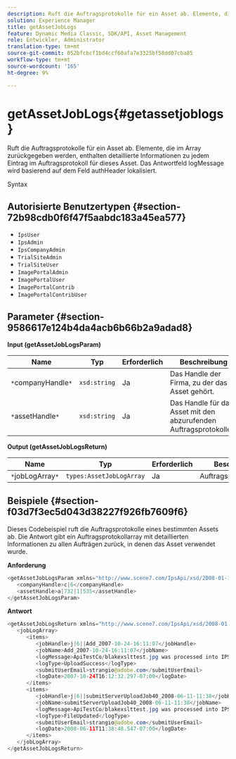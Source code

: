 ```yaml
---
description: Ruft die Auftragsprotokolle für ein Asset ab. Elemente, die im Array zurückgegeben werden, enthalten detaillierte Informationen zu jedem Eintrag im Auftragsprotokoll für dieses Asset. Das Antwortfeld logMessage wird basierend auf dem Feld authHeader lokalisiert.
solution: Experience Manager
title: getAssetJobLogs
feature: Dynamic Media Classic, SDK/API, Asset Management
role: Entwickler, Administrator
translation-type: tm+mt
source-git-commit: 052bfcbcf1bd4ccf60afa7e3325bf58dd07cba85
workflow-type: tm+mt
source-wordcount: '165'
ht-degree: 9%

---
```



# getAssetJobLogs{#getassetjoblogs}

Ruft die Auftragsprotokolle für ein Asset ab. Elemente, die im Array zurückgegeben werden, enthalten detaillierte Informationen zu jedem Eintrag im Auftragsprotokoll für dieses Asset. Das Antwortfeld logMessage wird basierend auf dem Feld authHeader lokalisiert.

Syntax

## Autorisierte Benutzertypen {#section-72b98cdb0f6f47f5aabdc183a45ea577}

* `IpsUser`
* `IpsAdmin`
* `IpsCompanyAdmin`
* `TrialSiteAdmin`
* `TrialSiteUser`
* `ImagePortalAdmin`
* `ImagePortalUser`
* `ImagePortalContrib`
* `ImagePortalContribUser`

## Parameter {#section-9586617e124b4da4acb6b66b2a9adad8}

**Input (getAssetJobLogsParam)**

| Name | Typ | Erforderlich | Beschreibung |
|---|---|---|---|
| `*`companyHandle`*` | `xsd:string` | Ja | Das Handle der Firma, zu der das Asset gehört. |
| `*`assetHandle`*` | `xsd:string` | Ja | Das Handle für das Asset mit den abzurufenden Auftragsprotokollen. |

**Output (getAssetJobLogsReturn)**

| Name | Typ | Erforderlich | Beschreibung |
|---|---|---|---|
| `*`jobLogArray`*` | `types:AssetJobLogArray` | Ja | Auftragsprotokollarray. |

## Beispiele {#section-f03d7f3ec5d043d38227f926fb7609f6}

Dieses Codebeispiel ruft die Auftragsprotokolle eines bestimmten Assets ab. Die Antwort gibt ein Auftragsprotokollarray mit detaillierten Informationen zu allen Aufträgen zurück, in denen das Asset verwendet wurde.

**Anforderung**

```java
<getAssetJobLogsParam xmlns="http://www.scene7.com/IpsApi/xsd/2008-01-15">
   <companyHandle>c|6</companyHandle>
   <assetHandle>a|732|1|535</assetHandle>
</getAssetJobLogsParam>
```

**Antwort**

```java
<getAssetJobLogsReturn xmlns="http://www.scene7.com/IpsApi/xsd/2008-01-15">
   <jobLogArray>
      <items>
         <jobHandle>j|6||Add_2007-10-24-16:11:07</jobHandle>
         <jobName>Add_2007-10-24-16:11:07</jobName>
         <logMessage>ApiTestCo/blakexslttest.jpg was processed into IPS</logMessage>
         <logType>UploadSuccess</logType>
         <submitUserEmail>strangio@adobe.com</submitUserEmail>
         <logDate>2007-10-24T16:12:32.297-07:00</logDate>
      </items>
      <items>
         <jobHandle>j|6||submitServerUploadJob40_2008-06-11-11:38</jobHandle>
         <jobName>submitServerUploadJob40_2008-06-11-11:38</jobName>
         <logMessage>ApiTestCo/blakexslttest.jpg was processed into IPS.</logMessage>
         <logType>FileUpdated</logType>
         <submitUserEmail>strangio@adobe.com</submitUserEmail>
         <logDate>2008-06-11T11:38:48.547-07:00</logDate>
      </items>
   </jobLogArray>
</getAssetJobLogsReturn>
```

